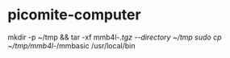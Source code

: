 # picomite-computer

mkdir -p ~/tmp && tar -xf mmb4l-*.tgz --directory ~/tmp
sudo cp ~/tmp/mmb4l-*/mmbasic /usr/local/bin